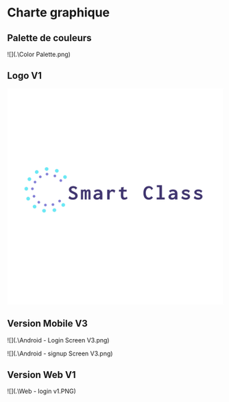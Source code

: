 # Charte graphique

## Palette de couleurs



![](.\Color Palette.png)

## Logo V1

![](.\logo_transparent.png)



## Version Mobile V3

![](.\Android - Login Screen V3.png)

![](.\Android - signup Screen V3.png)

## Version Web V1

![](.\Web - login v1.PNG)